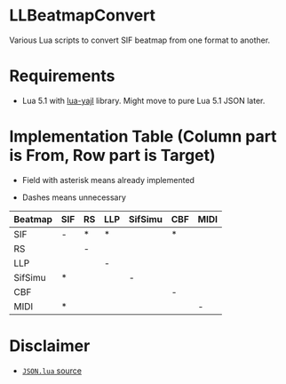 # LLBeatmapConvert
Various Lua scripts to convert SIF beatmap from one format to another.

# Requirements

* Lua 5.1 with [lua-yajl](https://github.com/brimworks/lua-yajl) library. Might move to pure Lua 5.1 JSON later.

# Implementation Table (Column part is From, Row part is Target)

* Field with asterisk means already implemented

* Dashes means unnecessary

Beatmap | SIF | RS  | LLP | SifSimu | CBF | MIDI
------- | --- | --- | --- | ------- | --- | ----
SIF     | \-  | \*  | \*  |         | \*  |
RS      |     | \-  |     |         |     |
LLP     |     |     | \-  |         |     |
SifSimu | \*  |     |     | \-      |     |
CBF     |     |     |     |         | \-  |
MIDI    | \*  |     |     |         |     | \-

# Disclaimer

* [`JSON.lua` source](http://regex.info/blog/lua/json)
